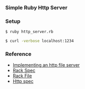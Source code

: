 ### Simple Ruby Http Server

### Setup

```sh
$ ruby http_server.rb

$ curl -verbose localhost:1234
```

### Reference

- [Implementing an http file server](https://practicingruby.com/articles/implementing-an-http-file-server)
- [Rack Spec](https://github.com/rack/rack/blob/master/SPEC)
- [Rack File](https://github.com/rack/rack/blob/master/lib/rack/file.rb)
- [Http spec](https://tools.ietf.org/html/rfc2616#section-9.3)
